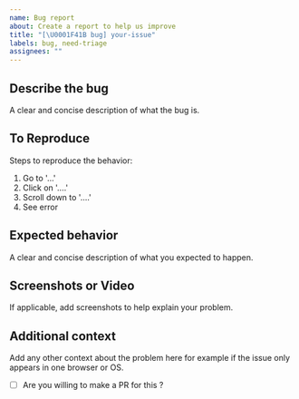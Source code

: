 ```yaml
---
name: Bug report
about: Create a report to help us improve
title: "[\U0001F41B bug] your-issue"
labels: bug, need-triage
assignees: ""
---
```


## Describe the bug
A clear and concise description of what the bug is.

## To Reproduce
Steps to reproduce the behavior:

1. Go to '...'
2. Click on '....'
3. Scroll down to '....'
4. See error

## Expected behavior
A clear and concise description of what you expected to happen.

## Screenshots or Video
If applicable, add screenshots to help explain your problem.

## Additional context
Add any other context about the problem here for example if the issue only appears in one browser or OS.

- [ ] Are you willing to make a PR for this ?
